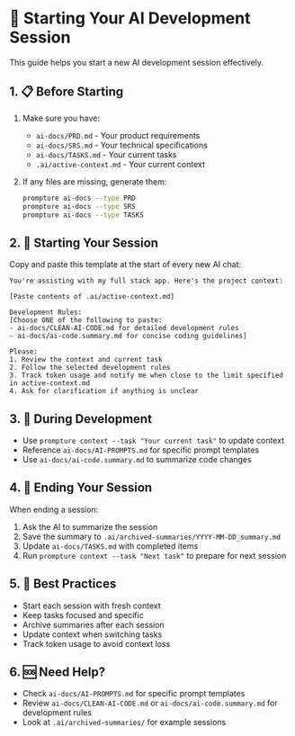 # 🚀 Starting Your AI Development Session

This guide helps you start a new AI development session effectively.

## 1. 📋 Before Starting

1. Make sure you have:
   - `ai-docs/PRD.md` - Your product requirements
   - `ai-docs/SRS.md` - Your technical specifications
   - `ai-docs/TASKS.md` - Your current tasks
   - `.ai/active-context.md` - Your current context

2. If any files are missing, generate them:
   ```bash
   prompture ai-docs --type PRD
   prompture ai-docs --type SRS
   prompture ai-docs --type TASKS
   ```

## 2. 🎯 Starting Your Session

Copy and paste this template at the start of every new AI chat:

```
You're assisting with my full stack app. Here's the project context:

[Paste contents of .ai/active-context.md]

Development Rules:
[Choose ONE of the following to paste:
- ai-docs/CLEAN-AI-CODE.md for detailed development rules
- ai-docs/ai-code.summary.md for concise coding guidelines]

Please:
1. Review the context and current task
2. Follow the selected development rules
3. Track token usage and notify me when close to the limit specified in active-context.md
4. Ask for clarification if anything is unclear
```

## 3. 🔄 During Development

- Use `prompture context --task "Your current task"` to update context
- Reference `ai-docs/AI-PROMPTS.md` for specific prompt templates
- Use `ai-docs/ai-code.summary.md` to summarize code changes

## 4. 📝 Ending Your Session

When ending a session:
1. Ask the AI to summarize the session
2. Save the summary to `.ai/archived-summaries/YYYY-MM-DD_summary.md`
3. Update `ai-docs/TASKS.md` with completed items
4. Run `prompture context --task "Next task"` to prepare for next session

## 5. 🧠 Best Practices

- Start each session with fresh context
- Keep tasks focused and specific
- Archive summaries after each session
- Update context when switching tasks
- Track token usage to avoid context loss

## 6. 🆘 Need Help?

- Check `ai-docs/AI-PROMPTS.md` for specific prompt templates
- Review `ai-docs/CLEAN-AI-CODE.md` or `ai-docs/ai-code.summary.md` for development rules
- Look at `.ai/archived-summaries/` for example sessions 